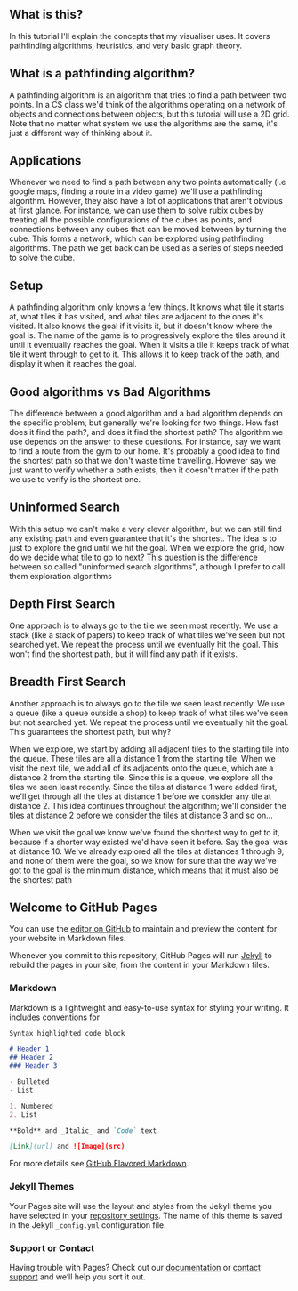 ## What is this?

In this tutorial I'll explain the concepts that my visualiser uses. It covers pathfinding algorithms, heuristics, and very basic graph theory.

## What is a pathfinding algorithm?

A pathfinding algorithm is an algorithm that tries to find a path between two points. In a CS class we'd think of the algorithms operating on a network of objects and connections between objects, but 
this tutorial will use a 2D grid. Note that no matter what system we use the algorithms are the same, it's just a different way of thinking about it.

## Applications

Whenever we need to find a path between any two points automatically (i.e google maps, finding a route in a video game) we'll use a pathfinding algorithm. However, they also have
a lot of applications that aren't obvious at first glance. For instance, we can use them to solve rubix cubes by treating all the possible configurations of the cubes as 
points, and connections between any cubes that can be moved between by turning the cube. This forms a network, which can be explored using pathfinding algorithms. The path we get back
can be used as a series of steps needed to solve the cube.

## Setup

A pathfinding algorithm only knows a few things. It knows what tile it starts at, what tiles it has visited, and what tiles are adjacent to the ones it's visited. It also knows the goal
if it visits it, but it doesn't know where the goal is. The name of the game is to progressively explore the tiles around it until it eventually reaches the goal. When it visits a tile
it keeps track of what tile it went through to get to it. This allows it to keep track of the path, and display it when it reaches the goal.

## Good algorithms vs Bad Algorithms

The difference between a good algorithm and a bad algorithm depends on the specific problem, but generally we're looking for two things. How fast does it find the path?, and
does it find the shortest path? The algorithm we use depends on the answer to these questions. For instance, say we want to find a route from the gym to our home. It's probably
a good idea to find the shortest path so that we don't waste time travelling. However say we just want to verify whether a path exists, then it doesn't matter if the path we use to
verify is the shortest one.

## Uninformed Search

With this setup we can't make a very clever algorithm, but we can still find any existing path and even guarantee that it's the shortest. The idea is to just to explore the grid until we 
hit the goal. When we explore the grid, how do we decide what tile to go to next? This question is the difference between so called "uninformed search algorithms", although I prefer to 
call them exploration algorithms

## Depth First Search

One approach is to always go to the tile we seen most recently. We use a stack (like a stack of papers) to keep track of what tiles we've seen but not searched yet. We repeat the process
until we eventually hit the goal. This won't find the shortest path, but it will find any path if it exists.

## Breadth First Search

Another approach is to always go to the tile we seen least recently. We use a queue (like a queue outside a shop) to keep track of what tiles we've seen but not searched yet. We repeat the process
until we eventually hit the goal. This guarantees the shortest path, but why?

When we explore, we start by adding all adjacent tiles to the starting tile into the queue. These tiles are all a distance 1 from the starting tile. When we visit the next tile, we add all of its
adjacents onto the queue, which are a distance 2 from the starting tile. Since this is a queue, we explore all the tiles we seen least recently. Since the tiles at distance 1 were added first,
we'll get through all the tiles at distance 1 before we consider any tile at distance 2. This idea continues throughout the algorithm; we'll consider the tiles at distance 2 before we consider the tiles
at distance 3 and so on...

When we visit the goal we know we've found the shortest way to get to it, because if a shorter way existed we'd have seen it before. Say the goal was at distance 10. We've already explored all the tiles
at distances 1 through 9, and none of them were the goal, so we know for sure that the way we've got to the goal is the minimum distance, which means that it must also be the shortest path

## Welcome to GitHub Pages

You can use the [editor on GitHub](https://github.com/MarkLee7916/Pathfinding-Tutorial/edit/gh-pages/index.md) to maintain and preview the content for your website in Markdown files.

Whenever you commit to this repository, GitHub Pages will run [Jekyll](https://jekyllrb.com/) to rebuild the pages in your site, from the content in your Markdown files.

### Markdown

Markdown is a lightweight and easy-to-use syntax for styling your writing. It includes conventions for

```markdown
Syntax highlighted code block

# Header 1
## Header 2
### Header 3

- Bulleted
- List

1. Numbered
2. List

**Bold** and _Italic_ and `Code` text

[Link](url) and ![Image](src)
```

For more details see [GitHub Flavored Markdown](https://guides.github.com/features/mastering-markdown/).

### Jekyll Themes

Your Pages site will use the layout and styles from the Jekyll theme you have selected in your [repository settings](https://github.com/MarkLee7916/Pathfinding-Tutorial/settings). The name of this theme is saved in the Jekyll `_config.yml` configuration file.

### Support or Contact

Having trouble with Pages? Check out our [documentation](https://docs.github.com/categories/github-pages-basics/) or [contact support](https://support.github.com/contact) and we’ll help you sort it out.
